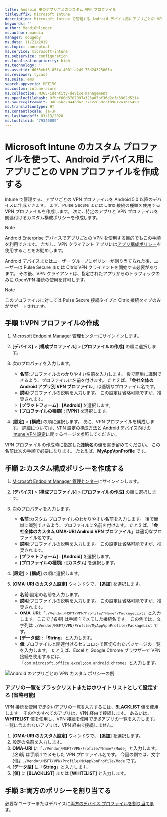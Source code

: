 ```yaml
---
title: Android 用のアプリごとのカスタム VPN プロファイル
titleSuffix: Microsoft Intune
description: Microsoft Intune で管理する Android デバイス用にアプリごとの VPN プロファイルを作成する方法について説明します。
keywords: ''
author: MandiOhlinger
ms.author: mandia
manager: dougeby
ms.date: 11/21/2019
ms.topic: conceptual
ms.service: microsoft-intune
ms.subservice: configuration
ms.localizationpriority: high
ms.technology: ''
ms.assetid: d035ebf5-85f4-4001-a249-75d24325061a
ms.reviewer: tycast
ms.suite: ems
search.appverid: MET150
ms.custom: intune-azure
ms.collection: M365-identity-device-management
ms.openlocfilehash: 9fbcf60d3707097a323a05bf36d2cfe3902d5214
ms.sourcegitcommit: 3d895be2844bda2177c2c85dc2f09612a1be5490
ms.translationtype: HT
ms.contentlocale: ja-JP
ms.lasthandoff: 03/13/2020
ms.locfileid: "79340009"
---
```

# <a name="use-a-microsoft-intune-custom-profile-to-create-a-per-app-vpn-profile-for-android-devices"></a>Microsoft Intune のカスタム プロファイルを使って、Android デバイス用にアプリごとの VPN プロファイルを作成する

Intune で管理する、アプリごとの VPN プロファイルを Android 5.0 以降のデバイスに作成できます。 まず、Pulse Secure または Citrix 接続の種類を使用する VPN プロファイルを作成します。 次に、特定のアプリと VPN プロファイルを関連付けるカスタム構成ポリシーを作成します。

> [!NOTE]
> Android Enterprise デバイスでアプリごとの VPN を使用する目的でもこの手順を利用できます。 ただし、VPN クライアント アプリには[アプリ構成ポリシー](../apps/app-configuration-policies-use-android.md)を使用することをお勧めします。

Android デバイスまたはユーザー グループにポリシーが割り当てられた後、ユーザーは Pulse Secure または Citrix VPN クライアントを開始する必要があります。 その後、VPN クライアントは、指定されたアプリからのトラフィックのみに OpenVPN 接続の使用を許可します。

> [!NOTE]
>
> このプロファイルに対しては Pulse Secure 接続タイプと Citrix 接続タイプのみがサポートされます。

## <a name="step-1-create-a-vpn-profile"></a>手順 1:VPN プロファイルの作成

1. [Microsoft Endpoint Manager 管理センター](https://go.microsoft.com/fwlink/?linkid=2109431)にサインインします。
2. **[デバイス]**  >  **[構成プロファイル]**  >  **[プロファイルの作成]** の順に選択します。
3. 次のプロパティを入力します。

    - **名前**:プロファイルのわかりやすい名前を入力します。 後で簡単に識別できるよう、プロファイルに名前を付けます。 たとえば、「**会社全体の Android アプリ別 VPN プロファイル**」は適切なプロファイル名です。
    - **説明**:プロファイルの説明を入力します。 この設定は省略可能ですが、推奨されます。
    - **[プラットフォーム]** : **[Android]** を選択します。
    - **[プロファイルの種類]** : **[VPN]** を選択します。

4. **[設定]**  >  **[構成]** の順に選択します。 次に、VPN プロファイルを構成します。 詳細については、[VPN 設定の構成方法](vpn-settings-configure.md)と [Android デバイス向けの Intune VPN 設定](vpn-settings-android.md)に関するページを参照してください。

VPN プロファイルの作成時に指定した**接続名**の値を書き留めてください。 この名前は次の手順で必要になります。 たとえば、**MyAppVpnProfile** です。

## <a name="step-2-create-a-custom-configuration-policy"></a>手順 2:カスタム構成ポリシーを作成する

1. [Microsoft Endpoint Manager 管理センター](https://go.microsoft.com/fwlink/?linkid=2109431)にサインインします。
2. **[デバイス]**  >  **[構成プロファイル]**  >  **[プロファイルの作成]** の順に選択します。
3. 次のプロパティを入力します。

    - **名前**:カスタム プロファイルのわかりやすい名前を入力します。 後で簡単に識別できるよう、プロファイルに名前を付けます。 たとえば、「**会社全体のカスタム OMA-URI Android VPN プロファイル**」は適切なプロファイル名です。
    - **説明**:プロファイルの説明を入力します。 この設定は省略可能ですが、推奨されます。
    - **[プラットフォーム]** : **[Android]** を選択します。
    - **[プロファイルの種類]** : **[カスタム]** を選択します。

4. **[設定]**  >  **[構成]** の順に選択します。
5. **[OMA-URI のカスタム設定]** ウィンドウで、 **[追加]** を選択します。
    - **名前**:設定の名前を入力します。
    - **説明**:プロファイルの説明を入力します。 この設定は省略可能ですが、推奨されます。
    - **OMA-URI**:「`./Vendor/MSFT/VPN/Profile/*Name*/PackageList`」と入力します。ここで *[名前]* は手順 1 でメモした接続名です。 この例では、文字列は `./Vendor/MSFT/VPN/Profile/MyAppVpnProfile/PackageList` です。
    - **[データ型]** :「**String**」と入力します。
    - **値**:プロファイルと関連付けるセミコロンで区切られたパッケージの一覧を入力します。 たとえば、Excel と Google Chrome ブラウザーで VPN 接続を使用するには、「`com.microsoft.office.excel;com.android.chrome`」と入力します。

![Android のアプリごとの VPN カスタム ポリシーの例](./media/android-pulse-secure-per-app-vpn/android_per_app_vpn_oma_uri.png)

### <a name="set-your-app-list-to-blacklist-or-whitelist-optional"></a>アプリの一覧をブラックリストまたはホワイトリストとして設定する (省略可能)

VPN 接続を使用*できない*アプリの一覧を入力するには、**BLACKLIST** 値を使用します。 その他のすべてのアプリは、VPN 経由で接続します。 あるいは、**WHITELIST** 値を使用し、VPN 接続を使用*できる*アプリの一覧を入力します。 一覧に含まれないアプリは、VPN 経由で接続しません。

1. **[OMA-URI のカスタム設定]** ウィンドウで、 **[追加]** を選択します。
2. 設定の名前を入力します。
3. **OMA-URI** に「`./Vendor/MSFT/VPN/Profile/*Name*/Mode`」と入力します。 *[名前]* は手順 1 でメモした VPN プロファイル名です。 今回の例では、文字列は `./Vendor/MSFT/VPN/Profile/MyAppVpnProfile/Mode` です。
4. **[データ型]** に「**String**」と入力します。
5. **[値]** に **[BLACKLIST]** または **[WHITELIST]** と入力します。

## <a name="step-3-assign-both-policies"></a>手順 3:両方のポリシーを割り当てる

必要なユーザーまたはデバイスに[両方のデバイス プロファイルを割り当てます](device-profile-assign.md)。
